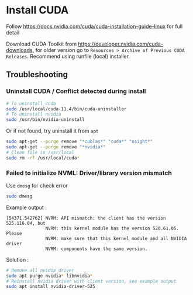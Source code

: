 # Install CUDA

Follow https://docs.nvidia.com/cuda/cuda-installation-guide-linux for full detail

Download CUDA Toolkit from https://developer.nvidia.com/cuda-downloads, for older version go to `Resources > Archive of Previous CUDA Releases`. Recommend using runfile (local) installer.

## Troubleshooting

### Uninstall CUDA / Conflict detected during install

```bash
# To uninstall cuda
sudo /usr/local/cuda-11.4/bin/cuda-uninstaller 
# To uninstall nvidia
sudo /usr/bin/nvidia-uninstall
```

Or if not found, try uninstall it from `apt`

```bash
sudo apt-get --purge remove "*cublas*" "cuda*" "nsight*" 
sudo apt-get --purge remove "*nvidia*"
# Clean file in /usr/local
sudo rm -rf /usr/local/cuda*
```

### Failed to initialize NVML: Driver/library version mismatch

Use `dmesg` for check error

```bash
sudo dmesg
```

Example output :

```
[54371.542762] NVRM: API mismatch: the client has the version 525.116.04, but
               NVRM: this kernel module has the version 520.61.05.  Please
               NVRM: make sure that this kernel module and all NVIDIA driver
               NVRM: components have the same version.
```

Solution :

```bash
# Remove all nvidia driver
sudo apt purge nvidia* libnvidia*
# Reinstall nvidia driver with client version, see example output
sudo apt install nvidia-driver-525
```
